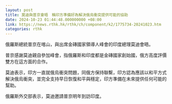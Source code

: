 ```yaml
---
layout: post
title: 莫迪與普京會晤　稱印方準備好為解決俄烏衝突提供可能的協助
date: 2024-10-23 01:44:48.000000000 +08:00
link: https://news.rthk.hk/rthk/ch/component/k2/1775734-20241023.htm
categories: rthk
---
```


俄羅斯總統普京在喀山，與出席金磚國家領導人峰會的印度總理莫迪會晤。

普京感謝莫迪親自參加峰會，指俄羅斯和印度都是金磚國家創始國，俄方高度評價雙方在這方面的合作。

莫迪表示，印方一直就俄烏衝突問題，同俄方保持聯繫，印方認為應該以和平方式解決俄烏衝突，並完全支持早日恢復和平與穩定，印方準備在未來提供任何可能的幫助。

俄羅斯外交部表示，莫迪邀請普京明年到訪印度。
